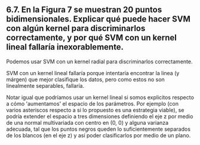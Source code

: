 ## 6.7. En la Figura 7 se muestran $20$ puntos bidimensionales. Explicar qué puede hacer SVM con algún kernel para discriminarlos correctamente, y por qué SVM con un kernel lineal fallaría inexorablemente.

Podemos usar SVM con un kernel radial para discriminarlos correctamente.

SVM con un kernel lineal fallaría porque intentaría encontrar la linea (y márgen) que mejor clasifique los datos, pero como estos no son linealmente separables, fallaría. 

Notar igual que podríamos usar un kernel lineal si somos explicitos respecto a cómo 'aumentamos' el espacio de los parámetros. Por ejemplo (con varios asteriscos respecto a si lo propuesto es una estrategia viable), se podría extender el espacio a tres dimensiones definiendo el eje z por medio de una normal multivariada con centro en (0, 0) y alguna varianza adecuada, tal que los puntos negros queden lo suficientemente separados de los blancos (en el eje z) y así poder clasificarlos por medio de un plano.
